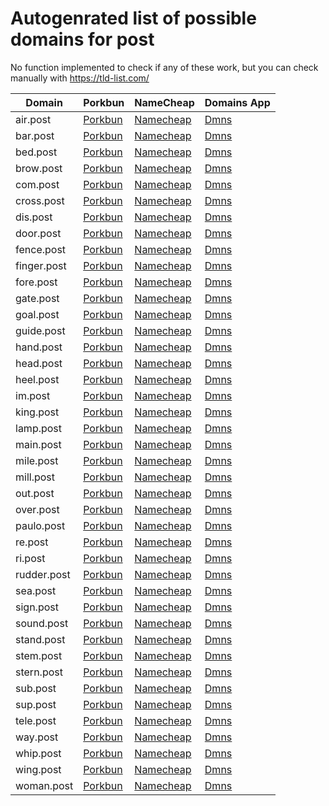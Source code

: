 # Autogenrated list of possible domains for post

No function implemented to check if any of these work, but you can check manually with https://tld-list.com/

| Domain | Porkbun | NameCheap | Domains App |
|---|---|---|---|
| air.post | [Porkbun](https://porkbun.com/checkout/search?prb=e814663da1&tlds=&idnLanguage=&search=search&q=air.post) | [Namecheap](https://www.namecheap.com/domains/registration/results/?domain=air.post) | [Dmns](https://dmns.app/domains?q=air.post) |
| bar.post | [Porkbun](https://porkbun.com/checkout/search?prb=e814663da1&tlds=&idnLanguage=&search=search&q=bar.post) | [Namecheap](https://www.namecheap.com/domains/registration/results/?domain=bar.post) | [Dmns](https://dmns.app/domains?q=bar.post) |
| bed.post | [Porkbun](https://porkbun.com/checkout/search?prb=e814663da1&tlds=&idnLanguage=&search=search&q=bed.post) | [Namecheap](https://www.namecheap.com/domains/registration/results/?domain=bed.post) | [Dmns](https://dmns.app/domains?q=bed.post) |
| brow.post | [Porkbun](https://porkbun.com/checkout/search?prb=e814663da1&tlds=&idnLanguage=&search=search&q=brow.post) | [Namecheap](https://www.namecheap.com/domains/registration/results/?domain=brow.post) | [Dmns](https://dmns.app/domains?q=brow.post) |
| com.post | [Porkbun](https://porkbun.com/checkout/search?prb=e814663da1&tlds=&idnLanguage=&search=search&q=com.post) | [Namecheap](https://www.namecheap.com/domains/registration/results/?domain=com.post) | [Dmns](https://dmns.app/domains?q=com.post) |
| cross.post | [Porkbun](https://porkbun.com/checkout/search?prb=e814663da1&tlds=&idnLanguage=&search=search&q=cross.post) | [Namecheap](https://www.namecheap.com/domains/registration/results/?domain=cross.post) | [Dmns](https://dmns.app/domains?q=cross.post) |
| dis.post | [Porkbun](https://porkbun.com/checkout/search?prb=e814663da1&tlds=&idnLanguage=&search=search&q=dis.post) | [Namecheap](https://www.namecheap.com/domains/registration/results/?domain=dis.post) | [Dmns](https://dmns.app/domains?q=dis.post) |
| door.post | [Porkbun](https://porkbun.com/checkout/search?prb=e814663da1&tlds=&idnLanguage=&search=search&q=door.post) | [Namecheap](https://www.namecheap.com/domains/registration/results/?domain=door.post) | [Dmns](https://dmns.app/domains?q=door.post) |
| fence.post | [Porkbun](https://porkbun.com/checkout/search?prb=e814663da1&tlds=&idnLanguage=&search=search&q=fence.post) | [Namecheap](https://www.namecheap.com/domains/registration/results/?domain=fence.post) | [Dmns](https://dmns.app/domains?q=fence.post) |
| finger.post | [Porkbun](https://porkbun.com/checkout/search?prb=e814663da1&tlds=&idnLanguage=&search=search&q=finger.post) | [Namecheap](https://www.namecheap.com/domains/registration/results/?domain=finger.post) | [Dmns](https://dmns.app/domains?q=finger.post) |
| fore.post | [Porkbun](https://porkbun.com/checkout/search?prb=e814663da1&tlds=&idnLanguage=&search=search&q=fore.post) | [Namecheap](https://www.namecheap.com/domains/registration/results/?domain=fore.post) | [Dmns](https://dmns.app/domains?q=fore.post) |
| gate.post | [Porkbun](https://porkbun.com/checkout/search?prb=e814663da1&tlds=&idnLanguage=&search=search&q=gate.post) | [Namecheap](https://www.namecheap.com/domains/registration/results/?domain=gate.post) | [Dmns](https://dmns.app/domains?q=gate.post) |
| goal.post | [Porkbun](https://porkbun.com/checkout/search?prb=e814663da1&tlds=&idnLanguage=&search=search&q=goal.post) | [Namecheap](https://www.namecheap.com/domains/registration/results/?domain=goal.post) | [Dmns](https://dmns.app/domains?q=goal.post) |
| guide.post | [Porkbun](https://porkbun.com/checkout/search?prb=e814663da1&tlds=&idnLanguage=&search=search&q=guide.post) | [Namecheap](https://www.namecheap.com/domains/registration/results/?domain=guide.post) | [Dmns](https://dmns.app/domains?q=guide.post) |
| hand.post | [Porkbun](https://porkbun.com/checkout/search?prb=e814663da1&tlds=&idnLanguage=&search=search&q=hand.post) | [Namecheap](https://www.namecheap.com/domains/registration/results/?domain=hand.post) | [Dmns](https://dmns.app/domains?q=hand.post) |
| head.post | [Porkbun](https://porkbun.com/checkout/search?prb=e814663da1&tlds=&idnLanguage=&search=search&q=head.post) | [Namecheap](https://www.namecheap.com/domains/registration/results/?domain=head.post) | [Dmns](https://dmns.app/domains?q=head.post) |
| heel.post | [Porkbun](https://porkbun.com/checkout/search?prb=e814663da1&tlds=&idnLanguage=&search=search&q=heel.post) | [Namecheap](https://www.namecheap.com/domains/registration/results/?domain=heel.post) | [Dmns](https://dmns.app/domains?q=heel.post) |
| im.post | [Porkbun](https://porkbun.com/checkout/search?prb=e814663da1&tlds=&idnLanguage=&search=search&q=im.post) | [Namecheap](https://www.namecheap.com/domains/registration/results/?domain=im.post) | [Dmns](https://dmns.app/domains?q=im.post) |
| king.post | [Porkbun](https://porkbun.com/checkout/search?prb=e814663da1&tlds=&idnLanguage=&search=search&q=king.post) | [Namecheap](https://www.namecheap.com/domains/registration/results/?domain=king.post) | [Dmns](https://dmns.app/domains?q=king.post) |
| lamp.post | [Porkbun](https://porkbun.com/checkout/search?prb=e814663da1&tlds=&idnLanguage=&search=search&q=lamp.post) | [Namecheap](https://www.namecheap.com/domains/registration/results/?domain=lamp.post) | [Dmns](https://dmns.app/domains?q=lamp.post) |
| main.post | [Porkbun](https://porkbun.com/checkout/search?prb=e814663da1&tlds=&idnLanguage=&search=search&q=main.post) | [Namecheap](https://www.namecheap.com/domains/registration/results/?domain=main.post) | [Dmns](https://dmns.app/domains?q=main.post) |
| mile.post | [Porkbun](https://porkbun.com/checkout/search?prb=e814663da1&tlds=&idnLanguage=&search=search&q=mile.post) | [Namecheap](https://www.namecheap.com/domains/registration/results/?domain=mile.post) | [Dmns](https://dmns.app/domains?q=mile.post) |
| mill.post | [Porkbun](https://porkbun.com/checkout/search?prb=e814663da1&tlds=&idnLanguage=&search=search&q=mill.post) | [Namecheap](https://www.namecheap.com/domains/registration/results/?domain=mill.post) | [Dmns](https://dmns.app/domains?q=mill.post) |
| out.post | [Porkbun](https://porkbun.com/checkout/search?prb=e814663da1&tlds=&idnLanguage=&search=search&q=out.post) | [Namecheap](https://www.namecheap.com/domains/registration/results/?domain=out.post) | [Dmns](https://dmns.app/domains?q=out.post) |
| over.post | [Porkbun](https://porkbun.com/checkout/search?prb=e814663da1&tlds=&idnLanguage=&search=search&q=over.post) | [Namecheap](https://www.namecheap.com/domains/registration/results/?domain=over.post) | [Dmns](https://dmns.app/domains?q=over.post) |
| paulo.post | [Porkbun](https://porkbun.com/checkout/search?prb=e814663da1&tlds=&idnLanguage=&search=search&q=paulo.post) | [Namecheap](https://www.namecheap.com/domains/registration/results/?domain=paulo.post) | [Dmns](https://dmns.app/domains?q=paulo.post) |
| re.post | [Porkbun](https://porkbun.com/checkout/search?prb=e814663da1&tlds=&idnLanguage=&search=search&q=re.post) | [Namecheap](https://www.namecheap.com/domains/registration/results/?domain=re.post) | [Dmns](https://dmns.app/domains?q=re.post) |
| ri.post | [Porkbun](https://porkbun.com/checkout/search?prb=e814663da1&tlds=&idnLanguage=&search=search&q=ri.post) | [Namecheap](https://www.namecheap.com/domains/registration/results/?domain=ri.post) | [Dmns](https://dmns.app/domains?q=ri.post) |
| rudder.post | [Porkbun](https://porkbun.com/checkout/search?prb=e814663da1&tlds=&idnLanguage=&search=search&q=rudder.post) | [Namecheap](https://www.namecheap.com/domains/registration/results/?domain=rudder.post) | [Dmns](https://dmns.app/domains?q=rudder.post) |
| sea.post | [Porkbun](https://porkbun.com/checkout/search?prb=e814663da1&tlds=&idnLanguage=&search=search&q=sea.post) | [Namecheap](https://www.namecheap.com/domains/registration/results/?domain=sea.post) | [Dmns](https://dmns.app/domains?q=sea.post) |
| sign.post | [Porkbun](https://porkbun.com/checkout/search?prb=e814663da1&tlds=&idnLanguage=&search=search&q=sign.post) | [Namecheap](https://www.namecheap.com/domains/registration/results/?domain=sign.post) | [Dmns](https://dmns.app/domains?q=sign.post) |
| sound.post | [Porkbun](https://porkbun.com/checkout/search?prb=e814663da1&tlds=&idnLanguage=&search=search&q=sound.post) | [Namecheap](https://www.namecheap.com/domains/registration/results/?domain=sound.post) | [Dmns](https://dmns.app/domains?q=sound.post) |
| stand.post | [Porkbun](https://porkbun.com/checkout/search?prb=e814663da1&tlds=&idnLanguage=&search=search&q=stand.post) | [Namecheap](https://www.namecheap.com/domains/registration/results/?domain=stand.post) | [Dmns](https://dmns.app/domains?q=stand.post) |
| stem.post | [Porkbun](https://porkbun.com/checkout/search?prb=e814663da1&tlds=&idnLanguage=&search=search&q=stem.post) | [Namecheap](https://www.namecheap.com/domains/registration/results/?domain=stem.post) | [Dmns](https://dmns.app/domains?q=stem.post) |
| stern.post | [Porkbun](https://porkbun.com/checkout/search?prb=e814663da1&tlds=&idnLanguage=&search=search&q=stern.post) | [Namecheap](https://www.namecheap.com/domains/registration/results/?domain=stern.post) | [Dmns](https://dmns.app/domains?q=stern.post) |
| sub.post | [Porkbun](https://porkbun.com/checkout/search?prb=e814663da1&tlds=&idnLanguage=&search=search&q=sub.post) | [Namecheap](https://www.namecheap.com/domains/registration/results/?domain=sub.post) | [Dmns](https://dmns.app/domains?q=sub.post) |
| sup.post | [Porkbun](https://porkbun.com/checkout/search?prb=e814663da1&tlds=&idnLanguage=&search=search&q=sup.post) | [Namecheap](https://www.namecheap.com/domains/registration/results/?domain=sup.post) | [Dmns](https://dmns.app/domains?q=sup.post) |
| tele.post | [Porkbun](https://porkbun.com/checkout/search?prb=e814663da1&tlds=&idnLanguage=&search=search&q=tele.post) | [Namecheap](https://www.namecheap.com/domains/registration/results/?domain=tele.post) | [Dmns](https://dmns.app/domains?q=tele.post) |
| way.post | [Porkbun](https://porkbun.com/checkout/search?prb=e814663da1&tlds=&idnLanguage=&search=search&q=way.post) | [Namecheap](https://www.namecheap.com/domains/registration/results/?domain=way.post) | [Dmns](https://dmns.app/domains?q=way.post) |
| whip.post | [Porkbun](https://porkbun.com/checkout/search?prb=e814663da1&tlds=&idnLanguage=&search=search&q=whip.post) | [Namecheap](https://www.namecheap.com/domains/registration/results/?domain=whip.post) | [Dmns](https://dmns.app/domains?q=whip.post) |
| wing.post | [Porkbun](https://porkbun.com/checkout/search?prb=e814663da1&tlds=&idnLanguage=&search=search&q=wing.post) | [Namecheap](https://www.namecheap.com/domains/registration/results/?domain=wing.post) | [Dmns](https://dmns.app/domains?q=wing.post) |
| woman.post | [Porkbun](https://porkbun.com/checkout/search?prb=e814663da1&tlds=&idnLanguage=&search=search&q=woman.post) | [Namecheap](https://www.namecheap.com/domains/registration/results/?domain=woman.post) | [Dmns](https://dmns.app/domains?q=woman.post) |
